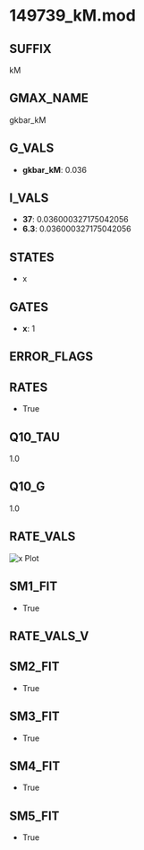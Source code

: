 # 149739_kM.mod

## SUFFIX

kM

## GMAX_NAME

gkbar_kM

## G_VALS

- **gkbar_kM**: 0.036

## I_VALS

- **37**: 0.036000327175042056
- **6.3**: 0.036000327175042056

## STATES

- x

## GATES

- **x**: 1

## ERROR_FLAGS


## RATES

- True

## Q10_TAU

1.0

## Q10_G

1.0

## RATE_VALS

![x Plot](/Users/pbozelos/Dropbox/icg-Chai-Panos/supermodels/output_markdown_files/K/149739_kM.mod/images/x.png)

## SM1_FIT

- True

## RATE_VALS_V

## SM2_FIT

- True

## SM3_FIT

- True

## SM4_FIT

- True

## SM5_FIT

- True

